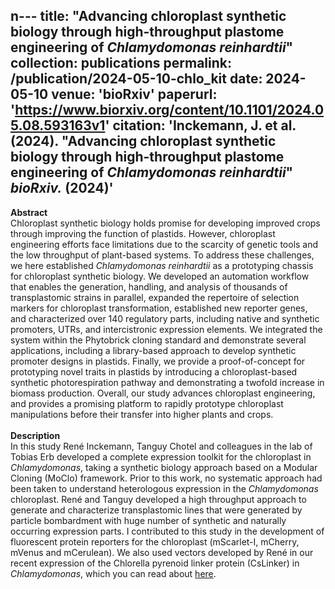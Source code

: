 n---
title: "Advancing chloroplast synthetic biology through high-throughput plastome engineering of *Chlamydomonas reinhardtii*"
collection: publications
permalink: /publication/2024-05-10-chlo_kit
date: 2024-05-10
venue: 'bioRxiv'
paperurl: 'https://www.biorxiv.org/content/10.1101/2024.05.08.593163v1'
citation: 'Inckemann, J. et al. (2024). &quot;Advancing chloroplast synthetic biology through high-throughput plastome engineering of *Chlamydomonas reinhardtii*&quot; <i>bioRxiv.</i> (2024)'
---

**Abstract**<br>
Chloroplast synthetic biology holds promise for developing improved crops through improving the function of plastids. However, chloroplast engineering efforts face limitations due to the scarcity of genetic tools and the low throughput of plant-based systems. To address these challenges, we here established *Chlamydomonas reinhardtii* as a prototyping chassis for chloroplast synthetic biology. We developed an automation workflow that enables the generation, handling, and analysis of thousands of transplastomic strains in parallel, expanded the repertoire of selection markers for chloroplast transformation, established new reporter genes, and characterized over 140 regulatory parts, including native and synthetic promoters, UTRs, and intercistronic expression elements. We integrated the system within the Phytobrick cloning standard and demonstrate several applications, including a library-based approach to develop synthetic promoter designs in plastids. Finally, we provide a proof-of-concept for prototyping novel traits in plastids by introducing a chloroplast-based synthetic photorespiration pathway and demonstrating a twofold increase in biomass production. Overall, our study advances chloroplast engineering, and provides a promising platform to rapidly prototype chloroplast manipulations before their transfer into higher plants and crops.<br><br>
**Description**<br>
In this study René Inckemann, Tanguy Chotel and colleagues in the lab of Tobias Erb developed a complete expression toolkit for the chloroplast in *Chlamydomonas*, taking a synthetic biology approach based on a Modular Cloning (MoClo) framework. Prior to this work, no systematic approach had been taken to understand heterologous expression in the _Chlamydomonas_ chloroplast. René and Tanguy developed a high throughput approach to generate and characterize transplastomic lines that were generated by particle bombardment with huge number of synthetic and naturally occurring expression parts. I contributed to this study in the development of fluorescent protein reporters for the chloroplast (mScarlet-I, mCherry, mVenus and mCerulean). We also used vectors developed by René in our recent expression of the Chlorella pyrenoid linker protein (CsLinker) in _Chlamydomonas_, which you can read about <a href="https://www.biorxiv.org/content/10.1101/2024.04.09.588658v1">here</a>.